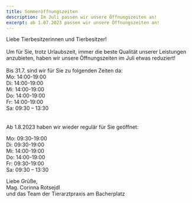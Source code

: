 ```yaml
---
title: Sommeröffnungszeiten
description: Im Juli passen wir unsere Öffnungszeiten an!
excerpt: ab 1.07.2023 passen wir unsere Öffnungszeiten an!
---
```

Liebe Tierbesitzerinnen und Tierbesitzer!<br />
<br />
Um für Sie, trotz Urlaubszeit, immer die beste Qualität unserer Leistungen anzubieten, haben wir unsere Öffnungszeiten im Juli etwas reduziert!<br />
<br />
Bis 31.7. sind wir für Sie zu folgenden Zeiten da:<br />
Mo: 14:00-19:00<br />
Di: 14:00-19:00<br />
Mi: 14:00-19:00<br />
Do: 14:00-19:00<br />
Fr: 14:00-19:00<br />
Sa: 09:30 – 13:30<br />
<br />
<br />
Ab 1.8.2023 haben wir wieder regulär für Sie geöffnet:<br />

Mo: 09:30-19:00<br />
Di: 09:30-19:00<br />
Mi: 14:00-19:00<br />
Do: 14:00-19:00<br />
Fr: 09:30-19:00<br />
Sa: 09:30 – 13:30<br />

Liebe Grüße,<br /> 
Mag. Corinna Rotsejdl<br /> 
und das Team der Tierarztpraxis am Bacherplatz<br />